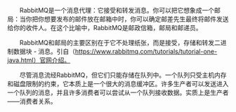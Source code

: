 &emsp;&emsp;RabbitMQ是一个消息代理：它接受和转发消息。你可以把它想象成一个邮局：当你把你想要发布的邮件放在邮箱中时，你可以确定邮差先生最终将邮件发送给你的收件人。在这个比喻中，RabbitMQ是邮政信箱，邮局和邮递员。
 
&emsp;&emsp;RabbitMQ和邮局的主要区别在于它不处理纸张，而是接受，存储和转发二进制数据块 - 消息。引自（https://www.rabbitmq.com/tutorials/tutorial-one-java.html）官网介绍。 

&emsp;&emsp;尽管消息流经RabbitMQ，但它们只能存储在队列中。一个队列只受主机内存和磁盘限制的约束，它本质上是一个很大的消息缓冲区。许多生产者可以发送进入一个队列的消息，并且许多消费者可以尝试从一个队列接收数据。实质上是生产者——消费者关系。